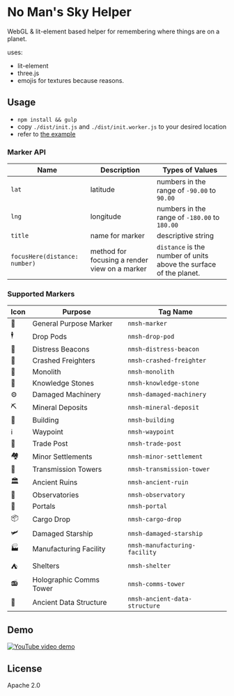 # No Man's Sky Helper

WebGL & lit-element based helper for remembering where things are on a planet.

uses:
* lit-element
* three.js
* emojis for textures because reasons.

## Usage
* `npm install && gulp`
* copy `./dist/init.js` and `./dist/init.worker.js` to your desired location
* refer to [the example](https://github.com/SignpostMarv/No-Mans-Sky-helper/tree/master/src/examples/index.html)

### Marker API

| Name | Description | Types of Values |
| --------- | ----------- | --------------- |
| `lat` | latitude | numbers in the range of `-90.00` to `90.00` |
| `lng` | longitude | numbers in the range of `-180.00` to `180.00` |
| `title` | name for marker | descriptive string |
| `focusHere(distance: number)` | method for focusing a render view on a marker | `distance` is the number of units above the surface of the planet.


### Supported Markers

| Icon | Purpose | Tag Name |
| ---- | ------- | -------- |
| 📍 | General Purpose Marker | `nmsh-marker` |
| 🕴 | Drop Pods | `nmsh-drop-pod` |
| 🚨 | Distress Beacons | `nmsh-distress-beacon` |
| 🚢 | Crashed Freighters | `nmsh-crashed-freighter` |
| 🏫 | Monolith | `nmsh-monolith` |
| 🏺 | Knowledge Stones | `nmsh-knowledge-stone` |
| ⚙ | Damaged Machinery | `nmsh-damaged-machinery` |
| ⛏ | Mineral Deposits | `nmsh-mineral-deposit` |
| 🏢 | Building | `nmsh-building` |
| ℹ | Waypoint | `nmsh-waypoint` |
| 🏪 | Trade Post | `nmsh-trade-post` |
| 🏘 | Minor Settlements | `nmsh-minor-settlement` |
| 🗼 | Transmission Towers | `nmsh-transmission-tower` |
| 🏛 | Ancient Ruins | `nmsh-ancient-ruin` |
| 🔭 | Observatories | `nmsh-observatory` |
| 🚪 | Portals | `nmsh-portal` |
| 📦 | Cargo Drop | `nmsh-cargo-drop` |
| 🛩 | Damaged Starship | `nmsh-damaged-starship` |
| 🏭 | Manufacturing Facility | `nmsh-manufacturing-facility`|
| ⛺ | Shelters | `nmsh-shelter` |
| 📻 | Holographic Comms Tower | `nmsh-comms-tower` |
| 💽 | Ancient Data Structure | `nmsh-ancient-data-structure` |


## Demo

[![YouTube video demo](https://img.youtube.com/vi/dg5pIbQ6PX8/0.jpg)](https://www.youtube.com/watch?v=dg5pIbQ6PX8)

## License
Apache 2.0
